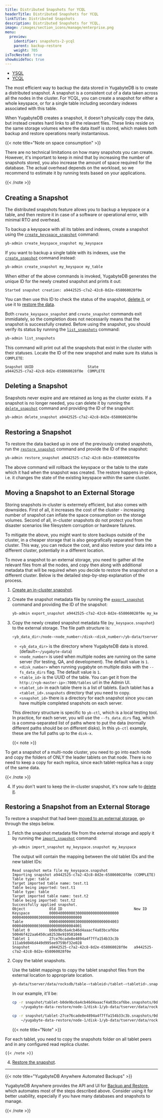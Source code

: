 ```yaml
---
title: Distributed Snapshots for YCQL
headerTitle: Distributed Snapshots for YCQL
linkTitle: Distributed Snapshots
description: Distributed Snapshots for YCQL.
image: /images/section_icons/manage/enterprise.png
menu:
  preview:
    identifier: snapshots-2-ycql
    parent: backup-restore
    weight: 705
isTocNested: true
showAsideToc: true
---
```


<ul class="nav nav-tabs-alt nav-tabs-yb">

  <li >
    <a href="../snapshot-ysql/" class="nav-link">
      <i class="icon-postgres" aria-hidden="true"></i>
      YSQL
    </a>
  </li>

  <li >
    <a href="../snapshots-ycql/" class="nav-link active">
      <i class="icon-cassandra" aria-hidden="true"></i>
      YCQL
    </a>
  </li>

</ul>

The most efficient way to backup the data stored in YugabyteDB is to create a distributed snapshot. A snapshot is a consistent cut of a data taken across all the nodes in the cluster. For YCQL, you can create a snapshot for either a whole keyspace, or for a single table including secondary indexes associated with this table.

When YugabyteDB creates a snapshot, it doesn't physically copy the data, but instead creates hard links to all the relavant files. These links reside on the same storage volumes where the data itself is stored, which makes both backup and restore operations nearly instantanious.

{{< note title="Note on space consumption" >}}

There are no technical limitations on how many snapshots you can create. However, it's important to keep in mind that by increasing the number of snapshots stored, you also increase the amount of space required for the database. The actual overhead depends on the workload, so we recommend to estimate it by running tests based on your applications.

{{< /note >}}

## Creating a Snapshot

The distributed snapshots feature allows you to backup a keyspace or a table, and then restore it in case of a software or operational error, with minimal RTO and overhead.

To backup a keyspace with all its tables and indexes, create a snapshot using the [`create_keyspace_snapshot`](../../../admin/yb-admin/#create-keyspace-snapshot) command:

```sh
yb-admin create_keyspace_snapshot my_keyspace
```

If you want to backup a single table with its indexes, use the [`create_snapshot`](../../../admin/yb-admin/#create-snapshot) command instead:

```sh
yb-admin create_snapshot my_keyspace my_table
```

When either of the above commands is invoked, YugabyteDB generates the unique ID for the newly created snapshot and prints it out:

```output
Started snapshot creation: a9442525-c7a2-42c8-8d2e-658060028f0e
```

You can then use this ID to check the status of the snapshot, [delete it](#deleting-a-snapshot), or use it to [restore the data](#restoring-a-snapshot).

Both `create_keyspace_snapshot` and `create_snapshot` commands exit immidiately, so the completion does not necessarily means that the snapshot is successfully created. Before using the snapshot, you should verify its status by running the [`list_snapshots`](../../../admin/yb-admin/#list-snapshots) command:

```sh
yb-admin list_snapshots
```

This command will print out all the snapshots that exist in the cluster with their statuses. Locate the ID of the new snapshot and make sure its status is `COMPLETE`:

```output
Snapshot UUID                         State
a9442525-c7a2-42c8-8d2e-658060028f0e  COMPLETE
```

## Deleting a Snapshot

Snapshots never expire and are retained as long as the cluster exists. If a snapshot is no longer needed, you can delete it by running the [`delete_snapshot`](../../../admin/yb-admin/#delete-snapshot) command and providing the ID of the snapshot:

```sh
yb-admin delete_snapshot a9442525-c7a2-42c8-8d2e-658060028f0e
```

## Restoring a Snapshot

To restore the data backed up in one of the previously created snapshots, run the [`restore_snapshot`](../../../admin/yb-admin/#restore-snapshot) command and provide the ID of the snapshot:

```sh
yb-admin restore_snapshot a9442525-c7a2-42c8-8d2e-658060028f0e
```

The above command will rollback the keyspace or the table to the state which it had when the snapshot was created. The restore happens in-place, i.e. it changes the state of the existing keyspace within the same cluster.

## Moving a Snapshot to an External Storage

Storing snapshots in-cluster is extermely efficient, but also comes with downsides. First of all, it increases the cost of the cluster - increasing number of snapshot can inflate the space consumption on the storage volumes. Second of all, in-cluster snapshots do not protect you from disaster scenarios like filesystem corruption or hardware failures.

To mitigate the above, you might want to store backups outside of the cluster, in a cheaper storage that is also geografically separated from the cluster. This way, you can reduce the cost, and also restore your data into a different cluster, potentially in a different location.

To move a snapshot to an external storage, you need to gather all the relevant files from all the nodes, and copy then along with additional metadata that will be required when you decide to restore the snapshot on a different cluster. Below is the detailed step-by-step explanation of the process.

1. [Create an in-cluster snapshot](#creating-a-snapshot).

2. Create the snapshot metadata file by running the [`export_snapshot`](../../../admin/yb-admin/#export-snapshot) command and providing the ID of the snapshot:

    ```sh
    yb-admin export_snapshot a9442525-c7a2-42c8-8d2e-658060028f0e my_keyspace.snapshot
    ```

3. Copy the newly created snapshot metadata file (`my_keyspace.snapshot`) to the external storage. The file path structure is:

    ```sh
    <yb_data_dir>/node-<node_number>/disk-<disk_number>/yb-data/tserver/data/rocksdb/table-<table_id>/[tablet-<tablet_id>.snapshots]/<snapshot_id>
    ```

    * `<yb_data_dir>` is the directory where YugabyteDB data is stored. (default=`~/yugabyte-data`)
    * `<node_number>` is used when multiple nodes are running on the same server (for testing, QA, and development). The default value is `1`.
    * `<disk_number>` when running yugabyte on multiple disks with the `--fs_data_dirs` flag. The default value is `1`.
    * `<table_id>` is the UUID of the table. You can get it from the `http://<yb-master-ip>:7000/tables` url in the Admin UI.
    * `<tablet_id>` in each table there is a list of tablets. Each tablet has a `<tablet_id>.snapshots` directory that you need to copy.
    * `<snapshot_id>` there is a directory for each snapshot since you can have multiple completed snapshots on each server.

    This directory structure is specific to `yb-ctl`, which is a local testing tool.
    In practice, for each server, you will use the `--fs_data_dirs` flag, which is a comma-separated list of paths where to put the data (normally different paths should be on different disks).
    In this `yb-ctl` example, these are the full paths up to the `disk-x`.

    {{< note >}}

To get a snapshot of a multi-node cluster, you need to go into each node and copy the folders of ONLY the leader tablets on that node. There is no need to keep a copy for each replica, since each tablet-replica has a copy of the same data.

  {{< /note >}}

4. If you don't want to keep the in-cluster snapshot, it's now safe to [delete it](#deleting-a-snapshot).

## Restoring a Snapshot from an External Storage

To restore a snapshot that had been [moved to an external storage](#moving-a-snapshot-to-an-external-storage), go through the steps below.

1. Fetch the snapshot metadata file from the external storage and apply it by running the [`import_snapshot`](../../../admin/yb-admin/#import-snapshot) command:

    ```sh
    yb-admin import_snapshot my_keyspace.snapshot my_keyspace
    ```

    The output will contain the mapping between the old tablet IDs and the new tablet IDs:

    ```output
    Read snapshot meta file my_keyspace.snapshot
    Importing snapshot a9442525-c7a2-42c8-8d2e-658060028f0e (COMPLETE)
    Table type: table
    Target imported table name: test.t1
    Table being imported: test.t1
    Table type: table
    Target imported table name: test.t2
    Table being imported: test.t2
    Successfully applied snapshot.
    Object           Old ID                                 New ID
    Keyspace         00004000000030008000000000000000       00004000000030008000000000000000
    Table            00004000000030008000000000004003       00004000000030008000000000004001
    Tablet 0         b0de9bc6a4cb46d4aaacf4a03bcaf6be       50046f422aa6450ca82538e919581048
    Tablet 1         27ce76cade8e4894a4f7ffa154b33c3b       111ab9d046d449d995ee9759bf32e028
    Snapshot         a9442525-c7a2-42c8-8d2e-658060028f0e   a9442525-c7a2-42c8-8d2e-658060028f0e
    ```

3. Copy the tablet snapshots.

    Use the tablet mappings to copy the tablet snapshot files from the external location to appropriate location.

    ```sh
    yb-data/tserver/data/rocksdb/table-<tableid>/tablet-<tabletid>.snapshots
    ```

    In our example, it'll be:

    ```sh
    cp -r snapshot/tablet-b0de9bc6a4cb46d4aaacf4a03bcaf6be.snapshots/0d4b4935-2c95-4523-95ab-9ead1e95e794 \
        ~/yugabyte-data-restore/node-1/disk-1/yb-data/tserver/data/rocksdb/table-00004000000030008000000000004001/tablet-50046f422aa6450ca82538e919581048.snapshots/6beb9c0e-52ea-4f61-89bd-c160ec02c729
    ```

    ```sh
    cp -r snapshot/tablet-27ce76cade8e4894a4f7ffa154b33c3b.snapshots/0d4b4935-2c95-4523-95ab-9ead1e95e794 \
        ~/yugabyte-data-restore/node-1/disk-1/yb-data/tserver/data/rocksdb/table-00004000000030008000000000004001/tablet-111ab9d046d449d995ee9759bf32e028.snapshots/6beb9c0e-52ea-4f61-89bd-c160ec02c729
    ```

    {{< note title="Note" >}}

For each tablet, you need to copy the snapshots folder on all tablet peers and in any configured read replica cluster.

    {{< /note >}}

4. [Restore the snapshot](#restoring-a-snapshot).

-----

{{< note title="YugabyteDB Anywhere Automated Backups" >}}

YugabyteDB Anywhere provides the API and UI for [Backup and Restore](../../../yugabyte-platform/back-up-restore-universes/), which automates most of the steps described above. Consider using it for better usability, especially if you have many databases and snapshots to manage.

{{< /note >}}
